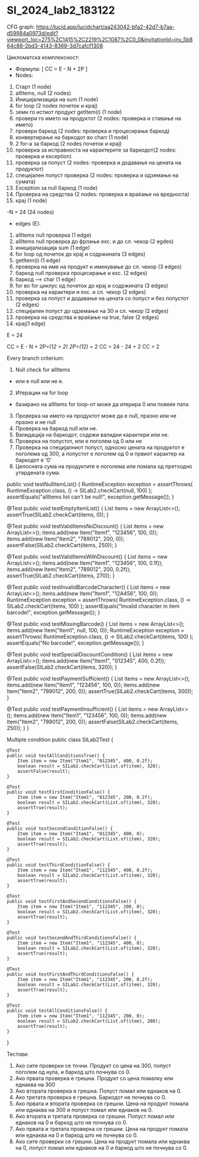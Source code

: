 # SI_2024_lab2_183122
CFG graph: https://lucid.app/lucidchart/aa243042-bfa2-42d7-b7aa-d59984a0973d/edit?viewport_loc=275%2C1415%2C2219%2C1087%2C0_0&invitationId=inv_5b864c88-2bd3-4143-8369-3d7cafcf1308

Цикломатска комплексност:
- Формула: \[ CC = E - N + 2P \]
- Nodes:
1. Старт (1 node)
2. allItems, null (2 nodes)
3. Иницијализација на sum (1 node)
4. for loop (2 nodes почеток и крај)
5. земи го истиот продукт getItem(i) (1 node)
6. провери го името на продуктот (2 nodes: проверка и ставање на името)
7. провери баркод (2 nodes: проверка и процесирање баркод)
8. конвертирање на баркодот во charr (1 node)
9. 2 for-a за баркод (2 nodes  почеток и крај)
10. проверка за исправноста на карактерите за баркодот(2 nodes: проверка и exception)
11. проверка за попуст (2 nodes: проверка и додавање на цената на продуктот)
12. специјален попуст проверка (2 nodes: проверка и одземање на сумата)
13. Exception за null баркод (1 node)
14. Проверка на средства (2 nodes: проверка и враќање на вредноста)
15. крај (1 node)
 
-N = 24 (24 nodes)

- edges (E): 
1. allItems null проверка (1 edge)
2. allItems null проверка до фрлање exc. и до сл. чекор (2 egdes)
3. иницијализација sum (1 edge)
4. for loop од почеток до крај и содржината (3 edges)
5. getItem(i) (1 edge)
6. проверка на име на продукт и именување до сл. чекор (3 edges)
7. баркод null проверка процесирање и exc. (2 edges)
8. баркод --> char (1 edge)
9. for во for циклус од почеток до крај и содржината (3 edges)
10. проверка на карактери и exc. и сл. чекор (2 edges)
11. проверка за попуст и додавање на цената со попуст и без попустот (2 edges)
12. специјален попуст до одземање на 30 и сл. чекор (2 edges)
13. проверка на средства и враќање на true, false (2 edges)
14. крај(1 edge)

E = 24

CC = E - N + 2P=(1*2 = 2)
2P=(1*2) = 2
CC = 24 - 24 + 2
CC = 2

Every branch criterium: 
1. Null check for allItems
- или е null или не е.
2. Итерации на for loop
- базирано на allItems for loop-от може да итерира 0 или повеќе пати.
3. Проверка на името на продуктот може да е null, празно или не празно и не null
4. Проверка на баркод null или не.
5. Валидација на баркодот, содржи валидни карактери или не.
6. Проверка на попустот, или е поголем од 0 или не
7. Проверка на специјалниот попуст, односно цената на продуктот е поголема од 300, а попустот е поголем од 0 и првиот карактер на баркодот е '0'
8. Целосната сума на продуктите е поголема или помала од претходно утврдената сума.
   
public void testNullItemList() {
   RuntimeException exception = assertThrows(
   RuntimeException.class,
   () -> SILab2.checkCart(null, 100)
   );
   assertEquals("allItems list can't be null!", exception.getMessage());
   }

   @Test
   public void testEmptyItemList() {
   List<Item> items = new ArrayList<>();
   assertTrue(SILab2.checkCart(items, 0));
   }

   @Test
   public void testValidItemsNoDiscount() {
   List<Item> items = new ArrayList<>();
   items.add(new Item("Item1", "123456", 100, 0));
   items.add(new Item("Item2", "789012", 200, 0));
   assertFalse(SILab2.checkCart(items, 250));
   }

   @Test
   public void testValidItemsWithDiscount() {
   List<Item> items = new ArrayList<>();
   items.add(new Item("Item1", "123456", 100, 0.1f));
   items.add(new Item("Item2", "789012", 200, 0.2f));
   assertTrue(SILab2.checkCart(items, 270));
   }

   @Test
   public void testInvalidBarcodeCharacter() {
   List<Item> items = new ArrayList<>();
   items.add(new Item("Item1", "12A456", 100, 0));
   RuntimeException exception = assertThrows(
   RuntimeException.class,
   () -> SILab2.checkCart(items, 100)
   );
   assertEquals("Invalid character in item barcode!", exception.getMessage());
   }

   @Test
   public void testMissingBarcode() {
   List<Item> items = new ArrayList<>();
   items.add(new Item("Item1", null, 100, 0));
   RuntimeException exception = assertThrows(
   RuntimeException.class,
   () -> SILab2.checkCart(items, 100)
   );
   assertEquals("No barcode!", exception.getMessage());
   }

   @Test
   public void testSpecialDiscountCondition() {
   List<Item> items = new ArrayList<>();
   items.add(new Item("Item1", "012345", 400, 0.2f));
   assertFalse(SILab2.checkCart(items, 320));
   }

   @Test
   public void testPaymentSufficient() {
   List<Item> items = new ArrayList<>();
   items.add(new Item("Item1", "123456", 100, 0));
   items.add(new Item("Item2", "789012", 200, 0));
   assertTrue(SILab2.checkCart(items, 300));
   }

   @Test
   public void testPaymentInsufficient() {
   List<Item> items = new ArrayList<>();
   items.add(new Item("Item1", "123456", 100, 0));
   items.add(new Item("Item2", "789012", 200, 0));
   assertFalse(SILab2.checkCart(items, 250));
   }
   }

Multiple condition
public class SILab2Test {

    @Test
    public void testAllConditionsTrue() {
        Item item = new Item("Item1", "012345", 400, 0.2f);
        boolean result = SILab2.checkCart(List.of(item), 320);
        assertFalse(result);
    }

    @Test
    public void testFirstConditionFalse() {
        Item item = new Item("Item1", "012345", 200, 0.2f);
        boolean result = SILab2.checkCart(List.of(item), 320);
        assertTrue(result);
    }

    @Test
    public void testSecondConditionFalse() {
        Item item = new Item("Item1", "012345", 400, 0);
        boolean result = SILab2.checkCart(List.of(item), 320);
        assertTrue(result);
    }

    @Test
    public void testThirdConditionFalse() {
        Item item = new Item("Item1", "112345", 400, 0.2f);
        boolean result = SILab2.checkCart(List.of(item), 320);
        assertTrue(result);
    }

    @Test
    public void testFirstAndSecondConditionsFalse() {
        Item item = new Item("Item1", "112345", 200, 0);
        boolean result = SILab2.checkCart(List.of(item), 320);
        assertTrue(result);
    }

    @Test
    public void testSecondAndThirdConditionsFalse() {
        Item item = new Item("Item1", "112345", 400, 0);
        boolean result = SILab2.checkCart(List.of(item), 320);
        assertTrue(result);
    }

    @Test
    public void testFirstAndThirdConditionsFalse() {
        Item item = new Item("Item1", "112345", 200, 0.2f);
        boolean result = SILab2.checkCart(List.of(item), 320);
        assertTrue(result);
    }

    @Test
    public void testAllConditionsFalse() {
        Item item = new Item("Item1", "112345", 200, 0);
        boolean result = SILab2.checkCart(List.of(item), 200);
        assertTrue(result);
    }
}

Тестови: 
1. Ако сите проверки се точни. Продукт со цена на 300, попуст поголем од нула, и баркод што почнува со 0.
2. Ако првата проверка е грешна. Продукт со цена помалку или еднаква на 300
3. Ако втората проверка е грешна. Попуст помал или еднаков на 0.
4. Ако третата проверка е грешна. Баркодот не почнува со 0.
5. Ако првата и втората проверка се грешни. Цена на продукт помала или еднаква на 300 и попуст помал или еднаков на 0.
6. Ако втората и третата проверка се грешни. Попуст помал или еднаков на 0 и баркод што не почнува со 0.
7. Ако првата и третата проверка се грешни. Цена на продукт помала или еднаква на 0 и баркод што не почнува со 0.
8. Ако сите проверки се грешни. Цена на продукт помала или еднаква на 0, попуст помал или еднаков на 0 и баркод што не почнува со 0. 


